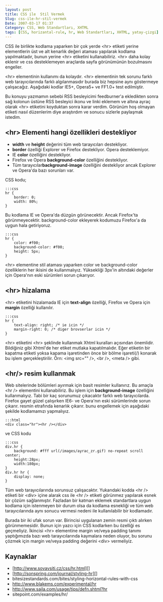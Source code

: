 ```yaml
---
layout: post
title: CSS ile  Stil Vermek
Slug: css-ile-hr-stil-vermek
Date: 2007-03-17 01:37
Category: CSS, Web Standartları, XHTML
tags: [CSS, horizantal-rule, hr, Web Standartları, XHTML, yatay-çizgi]
---
```


CSS ile birlikte kodlama yaparken bir çok yerde <hr\> etiketi yerine
elementlerin üst ve alt kenarlık değeri ataması yapılarak kodlama
yapılmaktadır, bunun yerine <hr\> etiketini kullanabiliriz. <hr\>
daha kolay eklenir ve css desteklemeyen araçlarda sayfa görünümünün
bozulmasını engeller.

<hr\> elementinin kullanımı da kolaydır. <hr\> elementinin tek sorunu
farklı web tarayıcılarında farklı algılanmasıdır burada biz hepsine aynı
göstermeye çalışacağız. Aşağıdaki kodlar IE5+, Opera5+ ve FF1.0+ test
edilmiştir.

Bu konuyu yazmamın sebebi RSS besleyicimi feedburner'a ekledikten sonra
sağ kolonun üstüne RSS besleyici ikonu ve linki eklemem ve altına ayraç
olarak <hr\> etiketini koyduktan sonra karar verdim. Görünüm hoş
olmayan etiketi nasıl düzenlerim diye araştırdım ve sonucu sizlerle
paylaşmak istedim.

## <hr\> Elementi hangi özellikleri destekliyor

-   **width** ve **height** değerini tüm web tarayıcıları destekliyor.
-   **border** özelliği Explorer ve Firefox destekliyor. Opera
    desteklemiyor.
-   IE **color** özelliğini destekliyor.
-   Firefox ve Opera **background-color** özelliğini destekliyor.
-   Tüm tarayıcılar**background-image** özelliğini destekliyor ancak
    Explorer ve Opera'da bazı sorunları var.

CSS kodu;

	:::css
	hr {
		border: 0;
		width: 80%;
	}

Bu kodlama IE ve Opera'da düzgün görünecektir. Ancak Firefox'ta
görünmeyecektir. background-color ekleyerek kodumuzu Firefox'a da uygun
hala getiriyoruz.

	:::css
	hr {
		color: #f00;
		background-color: #f00;
		height: 5px;
	}

<hr\> elementine stil ataması yaparken color ve background-color
özelliklerin her ikisini de kullanmalıyız. Yüksekliği 3px'in altındaki
değerler için Opera'nın eski sürümleri sorun çıkarıyor.

## <hr\> hizalama

<hr\> etiketini hizalamada IE için **text-align** özelliği, Firefox
ve Opera için **margin** özelliği kullanılır.

	:::css
	hr {
		text-align: right; /* ie icin */
		margin-right: 0; /* diger brovserlar icin */
	}

<hr\> etiketini <hr\> şeklinde kullanmak Xhtml kuralları açısından
önemlidir. Bildiğiniz gibi Xhtml'de her etiket mutlaka kapatılmalıdır.
Eğer etiketin bir kapatma etiketi yoksa kapama işaretinden önce bir
bölme işareti(/) konarak bu işlem gerçekleştirilir. Örn: <img src=""
/\>, <br /\>, <meta /\> gibi.

## <hr/\> resim kullanmak

Web sitelerinde bölümleri ayırmak için basit resimler kullanırız. Bu
amaçla <hr /\> elementini kullanabiliriz. Bu işlem için
**background-image** özelliğini kullanmalıyız. Tabi bir kaç sorunumuz
çıkacaktır farklı web tarayıcılarda. Firefox gayet güzel çalışırken IE6-
ve Opera'nın eski sürümlerinde sorun çıkarır. resmin etrafında kenarlık
çıkarır. bunu engellemek için aşağıdaki şekilde kodlamamızı yapmalıyız.

	:::html
	<div class="hr"><hr /></div>

ve CSS kodu

	:::css
	div.hr {
	    background: #fff url(/images/ayrac_zr.gif) no-repeat scroll center;
	    height:28px;
	    width:180px;
	}
	div.hr hr {
		display: none;
	}

Tüm web tarayıcılarında sorunsuz çalışacaktır. Yukarıdaki kodda <hr /\>
etiketi bir <div\> içine alarak css ile <hr /\> etiketi görünmez
yapılarak esnek bir çözüm sağlanmıştır. Fazladan bir katman eklemek
standartlara uygun kodlama için istenmeyen bir durum olsa da kodlama
esnekliği ve tüm web tarayıcılarında aynı sonucu vermesi nedeni ile
kullanılabilir bir kodlamadır.

Burada bir iki ufak sorun var. Birincisi uygulanan zemin resmi çıktı
alırken görünmemesidir. Bunun için yazcı için CSS kodlarken bu özelliği
es geçmeliyiz. İkincisi <hr\> elementine margin ve/veya padding tanımı
yaptığımızda bazı web tarayıcılarında kaymalara neden oluyor, bu sorunu
çözmek için margin ve/veya padding değerini <div\> vermeliyiz.

## Kaynaklar

-   [http://www.sovavsiti.cz/css/hr.html][]
-   [http://sonspring.com/journal/styling-hr][]
-   bitesizestandards.com/bites/styling-horizontal-rules-with-css
-   http://www.blakems.com/experimental/hr
-   http://www.saila.com/usage/tips/defn.shtml?hr
-   sitepoint.com/examples/hr/

  [http://www.sovavsiti.cz/css/hr.html]: http://www.sovavsiti.cz/css/hr.html
  [http://sonspring.com/journal/styling-hr]: http://sonspring.com/journal/styling-hr
